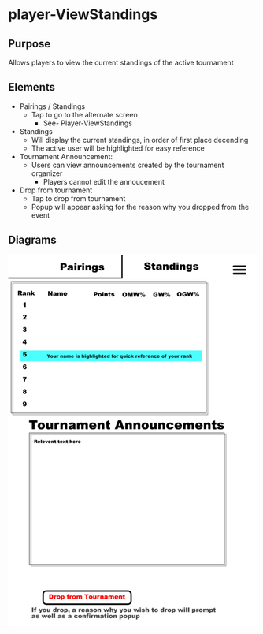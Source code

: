 player-ViewStandings
==

Purpose
--
Allows players to view the current standings of the active tournament

Elements
--
* Pairings / Standings
    * Tap to go to the alternate screen
      * See- Player-ViewStandings
* Standings
    * Will display the current standings, in order of first place decending
    * The active user will be highlighted for easy reference
* Tournament Announcement:
    * Users can view announcements created by the tournament organizer
      * Players cannot edit the annoucement
* Drop from tournament
    * Tap to drop from tournament
    * Popup will appear asking for the reason why you dropped from the event


Diagrams
--
![alt text](wireframes%20%28Fireworks%29/Player-ViewStandings.png)

